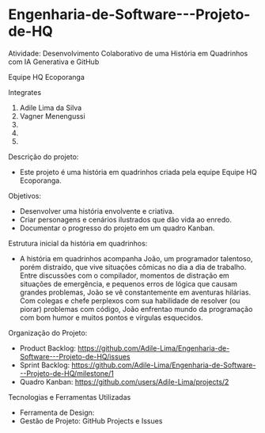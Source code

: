 # Engenharia-de-Software---Projeto-de-HQ
Atividade: Desenvolvimento Colaborativo de uma História em Quadrinhos com IA Generativa e GitHub

Equipe HQ Ecoporanga

Integrates
1. Adile Lima da Silva
2. Vagner Menengussi
3.
4.
5.

Descrição do projeto:
- Este projeto é uma história em quadrinhos criada pela equipe Equipe HQ Ecoporanga.

Objetivos:
- Desenvolver uma história envolvente e criativa.
- Criar personagens e cenários ilustrados que dão vida ao enredo.
- Documentar o progresso do projeto em um quadro Kanban.

Estrutura inicial da história em quadrinhos:
- A história em quadrinhos acompanha João, um programador talentoso, porém distraído, que vive situações cômicas no dia a dia de trabalho. Entre discussões com o compilador, momentos de distração em situações de emergência,
e pequenos erros de lógica que causam grandes problemas, João se vê constantemente em aventuras hilárias. Com colegas e chefe perplexos com sua habilidade de resolver (ou piorar) problemas com código, João enfrentao mundo
da programação com bom humor e muitos pontos e vírgulas esquecidos.

Organização do Projeto:
- Product Backlog: https://github.com/Adile-Lima/Engenharia-de-Software---Projeto-de-HQ/issues
- Sprint Backlog: https://github.com/Adile-Lima/Engenharia-de-Software---Projeto-de-HQ/milestone/1
- Quadro Kanban: https://github.com/users/Adile-Lima/projects/2

Tecnologias e Ferramentas Utilizadas
- Ferramenta de Design:
- Gestão de Projeto: GitHub Projects e Issues
